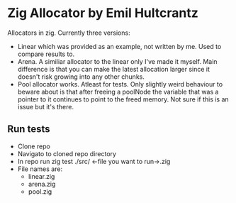 # Zig Allocator by Emil Hultcrantz

Allocators in zig. Currently three versions:

* Linear which was provided as an example, not written by me. Used to compare results to.
* Arena. A similiar allocator to the linear only I've made it myself. Main difference is that you can make the latest allocation larger since it doesn't risk growing into any other chunks.
* Pool allocator works. Atleast for tests. Only slightly weird behaviour to beware about is that after freeing a poolNode the variable that was a pointer to it continues to point to the freed memory. Not sure if this is an issue but it's there.

## Run tests
* Clone repo
* Navigato to cloned repo directory
* In repo run zig test ./src/ <-file you want to run->.zig
* File names are:
    * linear.zig
    * arena.zig
    * pool.zig


